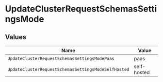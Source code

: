 # UpdateClusterRequestSchemasSettingsMode


## Values

| Name                                                | Value                                               |
| --------------------------------------------------- | --------------------------------------------------- |
| `UpdateClusterRequestSchemasSettingsModePaas`       | paas                                                |
| `UpdateClusterRequestSchemasSettingsModeSelfHosted` | self-hosted                                         |